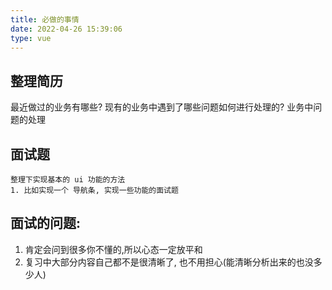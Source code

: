 ```yaml
---
title: 必做的事情
date: 2022-04-26 15:39:06
type: vue
---
```

## 整理简历
   最近做过的业务有哪些? 现有的业务中遇到了哪些问题如何进行处理的?
   业务中问题的处理
## 面试题
    整理下实现基本的 ui 功能的方法
    1. 比如实现一个 导航条, 实现一些功能的面试题

## 面试的问题:
1. 肯定会问到很多你不懂的,所以心态一定放平和
2. 复习中大部分内容自己都不是很清晰了, 也不用担心(能清晰分析出来的也没多少人)
